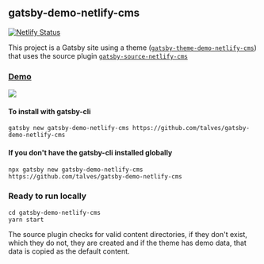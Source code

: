 ## gatsby-demo-netlify-cms

[![Netlify Status](https://api.netlify.com/api/v1/badges/8ac46750-9841-4633-98d1-95d342e76820/deploy-status)](https://app.netlify.com/sites/gatsby-demo-netlify-cms/deploys)

This project is a Gatsby site using a theme ([`gatsby-theme-demo-netlify-cms`][theme]) that uses the source plugin [`gatsby-source-netlify-cms`][source-plugin]

### [Demo][demo]

[![](https://www.netlify.com/img/deploy/button.svg)][deploy-demo]

#### To install with gatsby-cli

```
gatsby new gatsby-demo-netlify-cms https://github.com/talves/gatsby-demo-netlify-cms
```

#### If you don't have the gatsby-cli installed globally

```
npx gatsby new gatsby-demo-netlify-cms https://github.com/talves/gatsby-demo-netlify-cms
```

### Ready to run locally

```
cd gatsby-demo-netlify-cms
yarn start
```

The source plugin checks for valid content directories, if they don't exist, which they do not, they are created and if the theme has demo data, that data is copied as the default content.

[theme]: https://github.com/talves/gatsby-theme-demo-netlify-cms
[source-plugin]: https://github.com/talves/gatsby-source-netlify-cms
[deploy-demo]: https://app.netlify.com/start/deploy?repository=https://github.com/talves/gatsby-demo-netlify-cms&amp;stack=cms
[demo]: https://gatsby-demo-netlify-cms.netlify.com/
